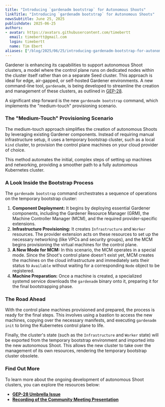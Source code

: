 ```yaml
---
title: "Introducing `gardenadm bootstrap` for Autonomous Shoots"
linkTitle: "Introducing `gardenadm bootstrap` for Autonomous Shoots"
newsSubtitle: June 25, 2025
publishdate: 2025-06-25
authors:
- avatar: https://avatars.githubusercontent.com/timebertt
  email: timebertt@gmail.com
  login: timebertt
  name: Tim Ebert
aliases: ["/blog/2025/06/25/introducing-gardenadm-bootstrap-for-autonomous-shoots"]
---
```


Gardener is enhancing its capabilities to support autonomous Shoot clusters, a model where the control plane runs on dedicated nodes within the cluster itself rather than on a separate Seed cluster. This approach is ideal for edge, air-gapped, or self-hosted Gardener environments. A new command-line tool, `gardenadm`, is being developed to streamline the creation and management of these clusters, as outlined in [GEP-28](https://github.com/gardener/gardener/tree/master/docs/proposals/28-autonomous-shoot-clusters.md).

A significant step forward is the new `gardenadm bootstrap` command, which implements the "medium-touch" provisioning scenario.

### The "Medium-Touch" Provisioning Scenario

The medium-touch approach simplifies the creation of autonomous Shoots by leveraging existing Gardener components. Instead of requiring manual infrastructure setup, it uses a temporary bootstrap cluster, such as a local `kind` cluster, to provision the control plane machines on your cloud provider of choice.

This method automates the initial, complex steps of setting up machines and networking, providing a smoother path to a fully autonomous Kubernetes cluster.

### A Look Inside the Bootstrap Process

The `gardenadm bootstrap` command orchestrates a sequence of operations on the temporary bootstrap cluster:

1.  **Component Deployment:** It begins by deploying essential Gardener components, including the Gardener Resource Manager (GRM), the Machine Controller Manager (MCM), and the required provider-specific extensions.
2.  **Infrastructure Provisioning:** It creates `Infrastructure` and `Worker` resources. The provider extension acts on these resources to set up the necessary networking (like VPCs and security groups), and the MCM begins provisioning the virtual machines for the control plane.
3.  **A New Mode for MCM:** In this scenario, the MCM operates in a special mode. Since the Shoot's control plane doesn't exist yet, MCM creates the machines on the cloud infrastructure and immediately sets their status to `Available` without waiting for a corresponding `Node` object to be registered.
4.  **Machine Preparation:** Once a machine is created, a specialized systemd service downloads the `gardenadm` binary onto it, preparing it for the final bootstrapping phase.

### The Road Ahead

With the control plane machines provisioned and prepared, the process is ready for the final steps. This involves using a bastion to access the new machines, copying over the necessary manifests, and executing `gardenadm init` to bring the Kubernetes control plane to life.

Finally, the cluster's state (such as the `Infrastructure` and `Worker` state) will be exported from the temporary bootstrap environment and imported into the new autonomous Shoot. This allows the new cluster to take over the management of its own resources, rendering the temporary bootstrap cluster obsolete.

### Find Out More

To learn more about the ongoing development of autonomous Shoot clusters, you can explore the resources below:

*   **[GEP-28 Umbrella Issue](https://github.com/gardener/gardener/issues/2906)**
*   **[Recording of the Community Meeting Presentation](https://youtu.be/kcXSyloteSs?t=1116)**